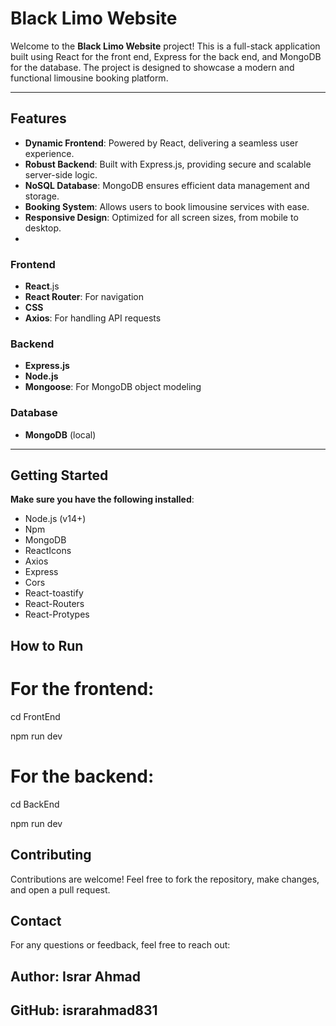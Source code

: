 # **Black Limo Website**

Welcome to the **Black Limo Website** project! This is a full-stack application built using React for the front end, Express for the back end, and MongoDB for the database. The project is designed to showcase a modern and functional limousine booking platform.

---

## **Features**

- **Dynamic Frontend**: Powered by React, delivering a seamless user experience.
- **Robust Backend**: Built with Express.js, providing secure and scalable server-side logic.
- **NoSQL Database**: MongoDB ensures efficient data management and storage.
- **Booking System**: Allows users to book limousine services with ease.
- **Responsive Design**: Optimized for all screen sizes, from mobile to desktop.
- 
### **Frontend**
- **React**.js
- **React Router**: For navigation
- **CSS**
- **Axios**: For handling API requests

### **Backend**
- **Express.js**
- **Node.js**
- **Mongoose**: For MongoDB object modeling

### **Database**
- **MongoDB** (local)
---

## **Getting Started**

**Make sure you have the following installed**:

- Node.js (v14+)
- Npm
- MongoDB
- ReactIcons
- Axios
- Express
- Cors
- React-toastify
- React-Routers
- React-Protypes

## **How to Run**

# **For the frontend**:

cd FrontEnd

npm run dev

# **For the backend**:

cd BackEnd

npm run dev

## **Contributing**
Contributions are welcome! Feel free to fork the repository, make changes, and open a pull request.

## **Contact**
For any questions or feedback, feel free to reach out:

## **Author: Israr Ahmad**
## **GitHub: israrahmad831**




